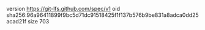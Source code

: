 version https://git-lfs.github.com/spec/v1
oid sha256:96a96411899f9bc5d71dc91518425f1f137b576b9be831a8adca0dd25acad21f
size 703
